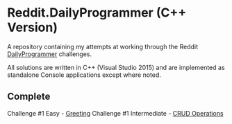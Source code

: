 Reddit.DailyProgrammer (C++ Version)
======================

A repository containing my attempts at working through the Reddit [DailyProgrammer](http://www.reddit.com/r/dailyprogrammer) challenges.

All solutions are written in C++ (Visual Studio 2015) and are implemented as standalone Console applications except where noted.

Complete
--
Challenge #1 Easy - [Greeting](http://www.reddit.com/r/dailyprogrammer/comments/pih8x/easy_challenge_1/)
Challenge #1 Intermediate - [CRUD Operations](http://www.reddit.com/r/dailyprogrammer/comments/pihtx/intermediate_challenge_1/)